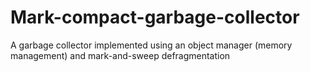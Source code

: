 # Mark-compact-garbage-collector

A garbage collector implemented using an object manager (memory management) and mark-and-sweep defragmentation
